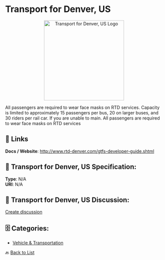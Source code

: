 # Transport for Denver, US
<p align="center">
    <img width="256" src="https://raw.githubusercontent.com/apis-list/apis-list/main/apis/transport-for-denver-us/logo_256x256.png" alt="Transport for Denver, US Logo"/>
</p>

All passengers are required to wear face masks on RTD services. Capacity is limited to approximately 15 passengers per bus, 20 on larger buses, and 30 riders per rail car.  If you are unable to main. All passengers are required to wear face masks on RTD services

##  🔗 Links
**Docs / Website**: http://www.rtd-denver.com/gtfs-developer-guide.shtml

## 🧬 Transport for Denver, US Specification:
**Type**: N/A  
**URI**: N/A

## 💬 Transport for Denver, US Discussion:
[Create discussion](https://github.com/apis-list/apis-list/discussions/new)

## 🗄️ Categories:
- [Vehicle & Transportation](https://github.com/apis-list/apis-list#vehicle--transportation-)




🔙 [Back to List](https://github.com/apis-list/apis-list)
